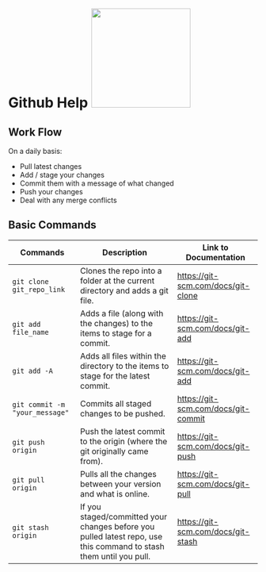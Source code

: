 # Github Help <img src = "https://github.githubassets.com/images/modules/logos_page/GitHub-Mark.png" width = "200px" id = "logo">

## Work Flow
On a daily basis:
- Pull latest changes
- Add / stage your changes
- Commit them with a message of what changed
- Push your changes
- Deal with any merge conflicts
## Basic Commands  
Commands|Description | Link to Documentation 
---|---|---
``` git clone git_repo_link ```| Clones the repo into a folder at the current directory and adds a git file.|https://git-scm.com/docs/git-clone
``` git add file_name ``` | Adds a file (along with the changes) to the items to stage for a commit.|https://git-scm.com/docs/git-add
``` git add -A ```| Adds all files within the directory to the items to stage for the latest commit.|https://git-scm.com/docs/git-add
``` git commit -m "your_message" ```| Commits all staged changes to be pushed. |https://git-scm.com/docs/git-commit
``` git push origin ```| Push the latest commit to the origin (where the git originally came from).|https://git-scm.com/docs/git-push
``` git pull origin ``` | Pulls all the changes between your version and what is online.|https://git-scm.com/docs/git-pull
``` git stash origin ``` | If you staged/committed your changes before you pulled latest repo, use this command to stash them until you pull.|https://git-scm.com/docs/git-stash

